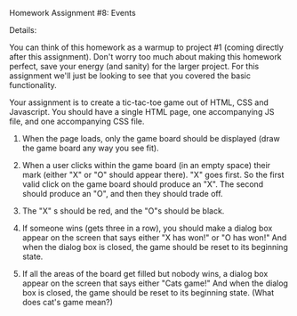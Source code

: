 Homework Assignment #8: Events
 

Details:
 
 You can think of this homework as a warmup to project #1 (coming directly after this assignment). Don't worry too much about making this homework perfect, save your energy (and sanity) for the larger project. For this assignment we'll just be looking to see that you covered the basic functionality.

Your assignment is to create a tic-tac-toe game out of HTML, CSS and Javascript. You should have a single HTML page, one accompanying JS file, and one accompanying CSS file.

1. When the page loads, only the game board should be displayed (draw the game board any way you see fit).

2. When a user clicks within the game board (in an empty space) their mark (either "X" or "O" should appear there). "X" goes first. So the first valid click on the game board should produce an "X". The second should produce an "O", and then they should trade off.

 3. The "X" s should be red, and the "O"s should be black.

4. If someone wins (gets three in a row), you should make a dialog box appear on the screen that says either "X has won!" or "O has won!" And when the dialog box is closed, the game should be reset to its beginning state.

5. If all the areas of the board get filled but nobody wins, a dialog box appear on the screen that says either "Cats game!" And when the dialog box is closed, the game should be reset to its beginning state. (What does cat's game mean?)